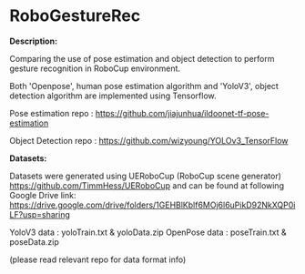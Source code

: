 # RoboGestureRec

**Description:**

Comparing the use of pose estimation and object detection to perform gesture recognition in RoboCup environment.

Both 'Openpose', human pose estimation algorithm and 'YoloV3', object detection algorithm are implemented using Tensorflow.

Pose estimation repo : https://github.com/jiajunhua/ildoonet-tf-pose-estimation

Object Detection repo : https://github.com/wizyoung/YOLOv3_TensorFlow


**Datasets:**

Datasets were generated using UERoboCup (RoboCup scene generator) https://github.com/TimmHess/UERoboCup and can be found at following Google Drive link: 
https://drive.google.com/drive/folders/1GEHBlKblf6MOj6l6uPikD92NkXQP0iLF?usp=sharing

YoloV3 data : yoloTrain.txt & yoloData.zip
OpenPose data : poseTrain.txt & poseData.zip

(please read relevant repo for data format info)


